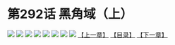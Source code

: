 # 第292话 黑角域（上）
![](https://mhpic.xiaomingtaiji.net/comic/D/斗破苍穹拆分版/292话/1.jpg-zymk.middle.webp)
![](https://mhpic.xiaomingtaiji.net/comic/D/斗破苍穹拆分版/292话/2.jpg-zymk.middle.webp)
![](https://mhpic.xiaomingtaiji.net/comic/D/斗破苍穹拆分版/292话/3.jpg-zymk.middle.webp)
![](https://mhpic.xiaomingtaiji.net/comic/D/斗破苍穹拆分版/292话/4.jpg-zymk.middle.webp)
![](https://mhpic.xiaomingtaiji.net/comic/D/斗破苍穹拆分版/292话/5.jpg-zymk.middle.webp)
![](https://mhpic.xiaomingtaiji.net/comic/D/斗破苍穹拆分版/292话/6.jpg-zymk.middle.webp)
![](https://mhpic.xiaomingtaiji.net/comic/D/斗破苍穹拆分版/292话/7.jpg-zymk.middle.webp)
![](https://mhpic.xiaomingtaiji.net/comic/D/斗破苍穹拆分版/292话/8.jpg-zymk.middle.webp)
[【上一章】](./291.md)
[【目录】](./README.md)
[【下一章】](./293.md)
